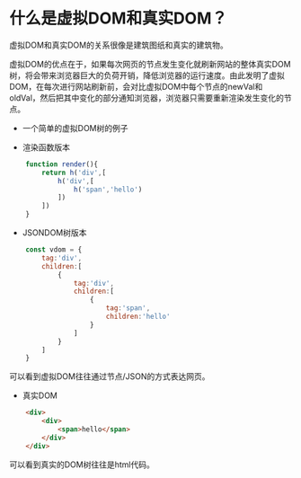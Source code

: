 # 什么是虚拟DOM和真实DOM？

虚拟DOM和真实DOM的关系很像是建筑图纸和真实的建筑物。

虚拟DOM的优点在于，如果每次网页的节点发生变化就刷新网站的整体真实DOM树，将会带来浏览器巨大的负荷开销，降低浏览器的运行速度。由此发明了虚拟DOM，在每次进行网站刷新前，会对比虚拟DOM中每个节点的newVal和oldVal，然后把其中变化的部分通知浏览器，浏览器只需要重新渲染发生变化的节点。

- 一个简单的虚拟DOM树的例子

- 渲染函数版本

```javascript
    function render(){
        return h('div',[
            h('div',[
                h('span','hello')
            ])
        ])
    }
```

- JSONDOM树版本

```javascript
    const vdom = {
        tag:'div',
        children:[
            {
                tag:'div',
                children:[
                    {
                        tag:'span',
                        children:'hello'
                    }
                ]
            }
        ]
    }
```

可以看到虚拟DOM往往通过节点/JSON的方式表达网页。


- 真实DOM

```html
    <div>
        <div>
            <span>hello</span>
        </div>
    </div>
```

可以看到真实的DOM树往往是html代码。